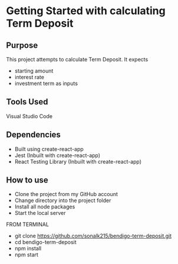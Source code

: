 # Getting Started with calculating Term Deposit

## **Purpose**
This project attempts to calculate Term Deposit. It expects 
  * starting amount
  * interest rate
  * investment term
as inputs

## **Tools Used**
  Visual Studio Code

## **Dependencies**
  * Built using create-react-app
  * Jest (Inbuilt with create-react-app)
  * React Testing Library (Inbuilt with create-react-app)

## **How to use**
* Clone the project from my GitHub account
* Change directory into the project folder
* Install all node packages
* Start the local server


FROM TERMINAL

* git clone https://github.com/sonalk215/bendigo-term-deposit.git
* cd bendigo-term-deposit
* npm install
* npm start
